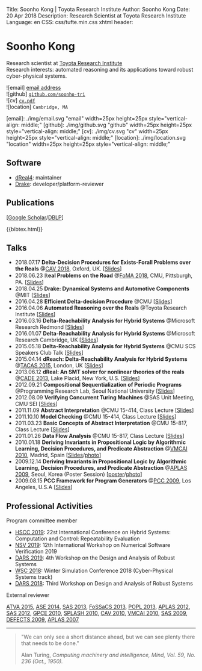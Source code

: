 Title:   Soonho Kong | Toyota Research Institute
Author:  Soonho Kong
Date:    20 Apr 2018
Description: Research Scientist at Toyota Research Institute
Language: en
CSS: css/tufte.min.css
xhtml header: <script async src="https://www.googletagmanager.com/gtag/js?id=UA-38178018-3"></script><script>window.dataLayer = window.dataLayer || []; function gtag(){dataLayer.push(arguments);} gtag('js', new Date()); gtag('config', 'UA-38178018-3');</script>

Soonho Kong
===========

Research scientist at [Toyota Research Institute][TRI]\
Research interests: automated reasoning and its applications toward robust cyber-physical systems.

![email]  <a target="_blank" href="https://mailhide.io/e/jEgfF">email address</a>\
![github] [`github.com/soonho-tri`](https://github.com/soonho-tri)\
![cv] [`cv.pdf`](./cv.pdf)\
![location] `Cambridge, MA`

[TRI]: https://www.tri.global
[email]: ./img/email.svg "email" width=25px height=25px style="vertical-align: middle;"
[github]: ./img/github.svg "github" width=25px height=25px style="vertical-align: middle;"
[cv]: ./img/cv.svg "cv" width=25px height=25px style="vertical-align: middle;"
[location]: ./img/location.svg "location" width=25px height=25px style="vertical-align: middle;"


Software
--------

 - [dReal4][dreal4]: maintainer
 - [Drake][drake]: developer/platform-reviewer
 
[dreal4]: https://github.com/dreal/dreal4
[drake]: https://drake.mit.edu

Publications
------------

[[Google Scholar][google-scholar]/[DBLP][dblp]]

[google-scholar]: https://scholar.google.com/citations?user=GLFFduAAAAAJ
[dblp]: https://dblp.uni-trier.de/pers/hd/k/Kong:Soonho

<!-- Generated by bibtex2html from bibtex.bib -->
{{bibtex.html}}


Talks
-----
 * 2018.07.17 **Delta-Decision Procedures for Exists-Forall Problems over the Reals** @[CAV 2018][CAV18], Oxford, UK.
   [[Slides](./talks/20180717.pdf)]
 * 2018.06.23 **ℝeal Problems on the Road** @[FoMA 2018][FOMA18], CMU, Pittsburgh, PA.
   [[Slides](./talks/20180623.pdf)]
 * 2018.04.25 **Drake: Dynamical Systems and Automotive Components** @MIT
   [[Slides](./talks/20180425.pdf)]
 * 2016.04.28 **Efficient Delta-decision Procedure** @CMU
   [[Slides](./talks/20160428.pdf)]
 * 2016.04.06 **Automated Reasoning over the Reals** @Toyota Research Institute 
   [[Slides](./talks/20160406.pdf)]
 * 2016.03.16 **Delta-Reachability Analysis for Hybrid Systems** @Microsoft Research Redmond 
   [[Slides](./talks/20160316.pdf)]
 * 2016.01.07 **Delta-Reachability Analysis for Hybrid Systems** @Microsoft Research Cambridge, UK 
   [[Slides](./talks/20160316.pdf)]
 * 2015.05.18 **Delta-Reachability Analysis for Hybrid Systems** @CMU SCS Speakers Club Talk 
   [[Slides](./talks/20150518.pdf)]
 * 2015.04.14 **dReach: Delta-Reachability Analysis for Hybrid Systems** @[TACAS 2015][TACAS15], London, UK
   [[Slides](./talks/20150414.pdf)]
 * 2013.06.12 **dReal: An SMT solver for nonlinear theories of the reals** @[CADE 2013][CADE13], Lake Placid, New York, U.S.
   [[Slides][20130612]]
 * 2012.09.21 **Compositional Sequentialization of Periodic Programs** @Programming Research Lab, Seoul National University
   [[Slides](./talks/20120921.pdf)]
 * 2012.08.09 **Verifying Concurrent Turing Machines** @SAS Unit Meeting, CMU SEI
   [[Slides](./talks/20120809.pdf)]
 * 2011.11.09 **Abstract Interpretation** @CMU 15-414, Class Lecture
   [[Slides](./talks/20111109.pdf)]
 * 2011.10.10 **Model Checking** @CMU 15-414, Class Lecture
   [[Slides](./talks/20111010.pdf)]
 * 2011.03.23 **Basic Concepts of Abstract Interpretation** @CMU 15-817, Class Lecture
   [[Slides](./talks/20110323.pdf)]
 * 2011.01.26 **Data Flow Analysis** @CMU 15-817, Class Lecture
   [[Slides](./talks/20110126.pdf)]
 * 2010.01.18 **Deriving Invariants in Propositional Logic by Algorithmic Learning, Decision Procedures, and Predicate Abstraction** @[VMCAI 2010][VMCAI10], Madrid, Spain
   [[Slides](./talks/20100118.pdf)/[photo](./talks/20100118.jpg)]
 * 2009.12.14 **Deriving Invariants in Propositional Logic by Algorithmic Learning, Decision Procedures, and Predicate Abstraction** @[APLAS 2009][APLAS09], Seoul, Korea (Poster Session)
   [[poster](./talks/20091214.pdf)/[photo](./talks/20091214_APLAS_poster.jpg)]
 * 2009.08.15 **PCC Framework for Program Generators** @[PCC 2009][PCC09], Los Angeles, U.S.A
   [[Slides](./talks/20090815.pdf)]

[CAV18]: http://cavconference.org/2018
[FOMA18]: http://www.andrew.cmu.edu/user/avigad/Meetings/foma_workshop
[TACAS15]: https://www.etaps.org/2015/tacas
[CADE13]: http://www.cl.cam.ac.uk/~gp351/cade24/
[VMCAI10]: http://software.imdea.org/events/vmcai10/
[20130612]: http://dreal.cs.cmu.edu/presentation/20130612/
[PCC09]: https://ti.arc.nasa.gov/events/pcc09/
[APLAS09]: http://ropas.snu.ac.kr/aplas09/

Professional Activities
-----------------------

Program committee member

 - [HSCC 2019](http://hscc2019.eecs.umich.edu/re.html): 22st International Conference on Hybrid Systems: Computation and Control: Repeatability Evaluation
 - [NSV 2019](https://nsv19.mpi-sws.org): 12th International Workshop on Numerical Software Verification 2019
 - [DARS 2019](https://sites.google.com/view/dars2019): 4th Workshop on the Design and Analysis of Robust Systems
 - [WSC 2018](http://meetings2.informs.org/wordpress/wsc2018): Winter Simulation Conference 2018 (Cyber-Physical Systems track)
 - [DARS 2018](https://darsworkshop.github.io/dars2018/index.html): Third Workshop on Design and Analysis of Robust Systems

External reviewer

[ATVA 2015](http://atva2015.ios.ac.cn),
[ASE 2014](http://ase2014.org),
[SAS 2013](https://www.microsoft.com/en-us/research/publication/proceedings-of-the-20th-static-analysis-symposium/),
[FoSSaCS 2013](https://www.etaps.org/index.php/2013/fossacs),
[POPL 2013](http://popl.mpi-sws.org/2013),
[APLAS 2012](http://aplas12.kuis.kyoto-u.ac.jp),
[SAS 2012](http://www.sas2012.ens.fr),
[GPCE 2010](http://program-transformation.org/GPCE10),
[SPLASH 2010](http://www.splashcon.org/2010),
[CAV 2010](http://www.floc-conference.org/CAV-home.html),
[VMCAI 2010](http://software.imdea.org/events/vmcai10),
[SAS 2009](http://sas09.cs.ucdavis.edu),
[DEFECTS 2009](https://www.microsoft.com/en-us/research/event/international-workshop-defects-large-software-systems-defects-2009/),
[APLAS 2007](http://flint.cs.yale.edu/aplas2007)

---

<div class="epigraph">
<blockquote>
<p>"We can only see a short distance ahead, but we can see plenty there that needs to be done."</p>
<footer>Alan Turing, <cite>Computing machinery and intelligence, Mind, Vol. 59, No. 236 (Oct., 1950).</cite></footer>
</blockquote>
</div>
